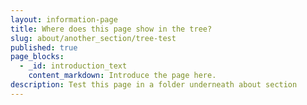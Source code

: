```yaml
---
layout: information-page
title: Where does this page show in the tree?
slug: about/another_section/tree-test
published: true
page_blocks:
  - _id: introduction_text
    content_markdown: Introduce the page here.
description: Test this page in a folder underneath about section
---
```


